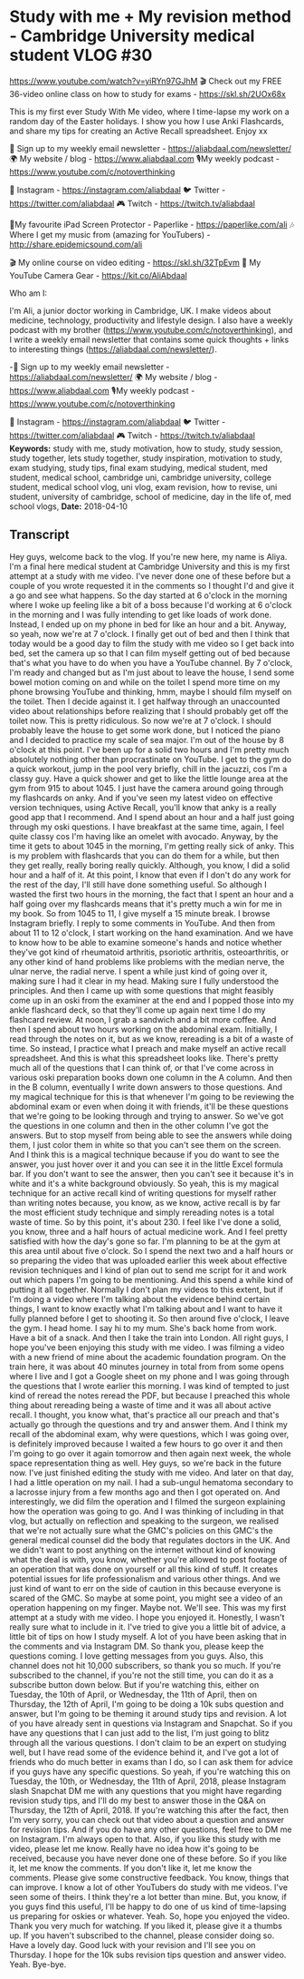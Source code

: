 # Study with me + My revision method - Cambridge University medical student VLOG #30
https://www.youtube.com/watch?v=yiRYn97GJhM
🎬 Check out my FREE 36-video online class on how to study for exams - https://skl.sh/2UOx68x 

This is my first ever Study With Me video, where I time-lapse my work on a random day of the Easter holidays. I show you how I use Anki Flashcards, and share my tips for creating an Active Recall spreadsheet. Enjoy xx

💌 Sign up to my weekly email newsletter - https://aliabdaal.com/newsletter/
🌍 My website / blog - https://www.aliabdaal.com 
🎙My weekly podcast - https://www.youtube.com/c/notoverthinking 

📸 Instagram - https://instagram.com/aliabdaal
🐦 Twitter - https://twitter.com/aliabdaal
🎮 Twitch - https://twitch.tv/aliabdaal

📝My favourite iPad Screen Protector - Paperlike - https://paperlike.com/ali
🎶 Where I get my music from (amazing for YouTubers) - http://share.epidemicsound.com/ali

🎬 My online course on video editing - https://skl.sh/32TpEvm
🎥 My YouTube Camera Gear - https://kit.co/AliAbdaal

Who am I:

I'm Ali, a junior doctor working in Cambridge, UK. I make videos about medicine, technology, productivity and lifestyle design. I also have a weekly podcast with my brother (https://www.youtube.com/c/notoverthinking), and I write a weekly email newsletter that contains some quick thoughts + links to interesting things (https://aliabdaal.com/newsletter/).

-💌 Sign up to my weekly email newsletter - https://aliabdaal.com/newsletter/
🌍 My website / blog - https://www.aliabdaal.com 
🎙My weekly podcast - https://www.youtube.com/c/notoverthinking 

📸 Instagram - https://instagram.com/aliabdaal
🐦 Twitter - https://twitter.com/aliabdaal
🎮 Twitch - https://twitch.tv/aliabdaal
**Keywords:** study with me, study motivation, how to study, study session, study together, lets study together, study inspiration, motivation to study, exam studying, study tips, final exam studying, medical student, med student, medical school, cambridge uni, cambridge university, college student, medical school vlog, uni vlog, exam revision, how to revise, uni student, university of cambridge, school of medicine, day in the life of, med school vlogs, 
**Date:** 2018-04-10

## Transcript
 Hey guys, welcome back to the vlog. If you're new here, my name is Aliya. I'm a final here medical student at Cambridge University and this is my first attempt at a study with me video. I've never done one of these before but a couple of you wrote requested it in the comments so I thought I'd and give it a go and see what happens. So the day started at 6 o'clock in the morning where I woke up feeling like a bit of a boss because I'd working at 6 o'clock in the morning and I was fully intending to get like loads of work done. Instead, I ended up on my phone in bed for like an hour and a bit. Anyway, so yeah, now we're at 7 o'clock. I finally get out of bed and then I think that today would be a good day to film the study with me video so I get back into bed, set the camera up so that I can film myself getting out of bed because that's what you have to do when you have a YouTube channel. By 7 o'clock, I'm ready and changed but as I'm just about to leave the house, I send some bowel motion coming on and while on the toilet I spend more time on my phone browsing YouTube and thinking, hmm, maybe I should film myself on the toilet. Then I decide against it. I get halfway through an unaccounted video about relationships before realizing that I should probably get off the toilet now. This is pretty ridiculous. So now we're at 7 o'clock. I should probably leave the house to get some work done, but I noticed the piano and I decided to practice my scale of sea major. I'm out of the house by 8 o'clock at this point. I've been up for a solid two hours and I'm pretty much absolutely nothing other than procrastinate on YouTube. I get to the gym do a quick workout, jump in the pool very briefly, chill in the jacuzzi, cos I'm a classy guy. Have a quick shower and get to like the little lounge area at the gym from 915 to about 1045. I just have the camera around going through my flashcards on anky. And if you've seen my latest video on effective version techniques, using Active Recall, you'll know that anky is a really good app that I recommend. And I spend about an hour and a half just going through my oski questions. I have breakfast at the same time, again, I feel quite classy cos I'm having like an omelet with avocado. Anyway, by the time it gets to about 1045 in the morning, I'm getting really sick of anky. This is my problem with flashcards that you can do them for a while, but then they get really, really boring really quickly. Although, you know, I did a solid hour and a half of it. At this point, I know that even if I don't do any work for the rest of the day, I'll still have done something useful. So although I wasted the first two hours in the morning, the fact that I spent an hour and a half going over my flashcards means that it's pretty much a win for me in my book. So from 1045 to 11, I give myself a 15 minute break. I browse Instagram briefly. I reply to some comments in YouTube. And then from about 11 to 12 o'clock, I start working on the hand examination. And we have to know how to be able to examine someone's hands and notice whether they've got kind of rheumatoid arthritis, psoriotic arthritis, osteoarthritis, or any other kind of hand problems like problems with the median nerve, the ulnar nerve, the radial nerve. I spent a while just kind of going over it, making sure I had it clear in my head. Making sure I fully understood the principles. And then I came up with some questions that might feasibly come up in an oski from the examiner at the end and I popped those into my ankle flashcard deck, so that they'll come up again next time I do my flashcard review. At noon, I grab a sandwich and a bit more coffee. And then I spend about two hours working on the abdominal exam. Initially, I read through the notes on it, but as we know, rereading is a bit of a waste of time. So instead, I practice what I preach and make myself an active recall spreadsheet. And this is what this spreadsheet looks like. There's pretty much all of the questions that I can think of, or that I've come across in various oski preparation books down one column in the A column. And then in the B column, eventually I write down answers to those questions. And my magical technique for this is that whenever I'm going to be reviewing the abdominal exam or even when doing it with friends, it'll be these questions that we're going to be looking through and trying to answer. So we've got the questions in one column and then in the other column I've got the answers. But to stop myself from being able to see the answers while doing them, I just color them in white so that you can't see them on the screen. And I think this is a magical technique because if you do want to see the answer, you just hover over it and you can see it in the little Excel formula bar. If you don't want to see the answer, then you can't see it because it's in white and it's a white background obviously. So yeah, this is my magical technique for an active recall kind of writing questions for myself rather than writing notes because, you know, as we know, active recall is by far the most efficient study technique and simply rereading notes is a total waste of time. So by this point, it's about 230. I feel like I've done a solid, you know, three and a half hours of actual medicine work. And I feel pretty satisfied with how the day's gone so far. I'm planning to be at the gym at this area until about five o'clock. So I spend the next two and a half hours or so preparing the video that was uploaded earlier this week about effective revision techniques and I kind of plan out to send me script for it and work out which papers I'm going to be mentioning. And this spend a while kind of putting it all together. Normally I don't plan my videos to this extent, but if I'm doing a video where I'm talking about the evidence behind certain things, I want to know exactly what I'm talking about and I want to have it fully planned before I get to shooting it. So then around five o'clock, I leave the gym. I head home. I say hi to my mum. She's back home from work. Have a bit of a snack. And then I take the train into London. All right guys, I hope you've been enjoying this study with me video. I was filming a video with a new friend of mine about the academic foundation program. On the train here, it was about 40 minutes journey in total from from some opens where I live and I got a Google sheet on my phone and I was going through the questions that I wrote earlier this morning. I was kind of tempted to just kind of reread the notes reread the PDF, but because I preached this whole thing about rereading being a waste of time and it was all about active recall. I thought, you know what, that's practice all our preach and that's actually go through the questions and try and answer them. And I think my recall of the abdominal exam, why were questions, which I was going over, is definitely improved because I waited a few hours to go over it and then I'm going to go over it again tomorrow and then again next week, the whole space representation thing as well. Hey guys, so we're back in the future now. I've just finished editing the study with me video. And later on that day, I had a little operation on my nail. I had a sub-ungul hematoma secondary to a lacrosse injury from a few months ago and then I got operated on. And interestingly, we did film the operation and I filmed the surgeon explaining how the operation was going to go. And I was thinking of including in that vlog, but actually on reflection and speaking to the surgeon, we realised that we're not actually sure what the GMC's policies on this GMC's the general medical counsel did the body that regulates doctors in the UK. And we didn't want to post anything on the internet without kind of knowing what the deal is with, you know, whether you're allowed to post footage of an operation that was done on yourself or all this kind of stuff. It creates potential issues for life professionalism and various other things. And we just kind of want to err on the side of caution in this because everyone is scared of the GMC. So maybe at some point, you might see a video of an operation happening on my finger. Maybe not. We'll see. This was my first attempt at a study with me video. I hope you enjoyed it. Honestly, I wasn't really sure what to include in it. I've tried to give you a little bit of advice, a little bit of tips on how I study myself. A lot of you have been asking that in the comments and via Instagram DM. So thank you, please keep the questions coming. I love getting messages from you guys. Also, this channel does not hit 10,000 subscribers, so thank you so much. If you're subscribed to the channel, if you're not the still time, you can do it as a subscribe button down below. But if you're watching this, either on Tuesday, the 10th of April, or Wednesday, the 11th of April, then on Thursday, the 12th of April, I'm going to be doing a 10k subs question and answer, but I'm going to be theming it around study tips and revision. A lot of you have already sent in questions via Instagram and Snapchat. So if you have any questions that I can just add to the list, I'm just going to blitz through all the various questions. I don't claim to be an expert on studying well, but I have read some of the evidence behind it, and I've got a lot of friends who do much better in exams than I do, so I can ask them for advice if you guys have any specific questions. So yeah, if you're watching this on Tuesday, the 10th, or Wednesday, the 11th of April, 2018, please Instagram slash Snapchat DM me with any questions that you might have regarding revision study tips, and I'll do my best to answer those in the Q&A on Thursday, the 12th of April, 2018. If you're watching this after the fact, then I'm very sorry, you can check out that video about a question and answer for revision tips. And if you do have any other questions, feel free to DM me on Instagram. I'm always open to that. Also, if you like this study with me video, please let me know. Really have no idea how it's going to be received, because you have never done one of these before. So if you like it, let me know the comments. If you don't like it, let me know the comments. Please give some constructive feedback. You know, things that can improve. I know a lot of other YouTubers do study with me videos. I've seen some of theirs. I think they're a lot better than mine. But, you know, if you guys find this useful, I'll be happy to do one of us kind of time-lapsing us preparing for oskies or whatever. Yeah. So, hope you enjoyed the video. Thank you very much for watching. If you liked it, please give it a thumbs up. If you haven't subscribed to the channel, please consider doing so. Have a lovely day. Good luck with your revision and I'll see you on Thursday. I hope for the 10k subs revision tips question and answer video. Yeah. Bye-bye.

